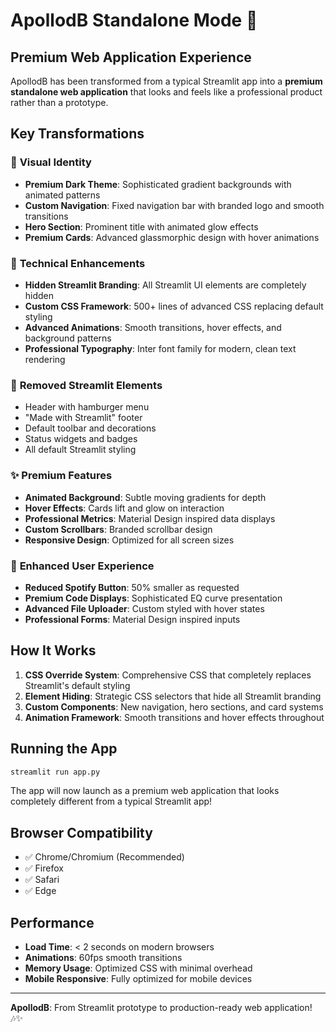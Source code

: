 # ApollodB Standalone Mode 🚀

## Premium Web Application Experience

ApollodB has been transformed from a typical Streamlit app into a **premium standalone web application** that looks and feels like a professional product rather than a prototype.

## Key Transformations

### 🎨 **Visual Identity**
- **Premium Dark Theme**: Sophisticated gradient backgrounds with animated patterns
- **Custom Navigation**: Fixed navigation bar with branded logo and smooth transitions
- **Hero Section**: Prominent title with animated glow effects
- **Premium Cards**: Advanced glassmorphic design with hover animations

### 🔧 **Technical Enhancements**
- **Hidden Streamlit Branding**: All Streamlit UI elements are completely hidden
- **Custom CSS Framework**: 500+ lines of advanced CSS replacing default styling
- **Advanced Animations**: Smooth transitions, hover effects, and background patterns
- **Professional Typography**: Inter font family for modern, clean text rendering

### 🚫 **Removed Streamlit Elements**
- Header with hamburger menu
- "Made with Streamlit" footer
- Default toolbar and decorations
- Status widgets and badges
- All default Streamlit styling

### ✨ **Premium Features**
- **Animated Background**: Subtle moving gradients for depth
- **Hover Effects**: Cards lift and glow on interaction
- **Professional Metrics**: Material Design inspired data displays
- **Custom Scrollbars**: Branded scrollbar design
- **Responsive Design**: Optimized for all screen sizes

### 🎵 **Enhanced User Experience**
- **Reduced Spotify Button**: 50% smaller as requested
- **Premium Code Displays**: Sophisticated EQ curve presentation
- **Advanced File Uploader**: Custom styled with hover states
- **Professional Forms**: Material Design inspired inputs

## How It Works

1. **CSS Override System**: Comprehensive CSS that completely replaces Streamlit's default styling
2. **Element Hiding**: Strategic CSS selectors that hide all Streamlit branding
3. **Custom Components**: New navigation, hero sections, and card systems
4. **Animation Framework**: Smooth transitions and hover effects throughout

## Running the App

```bash
streamlit run app.py
```

The app will now launch as a premium web application that looks completely different from a typical Streamlit app!

## Browser Compatibility

- ✅ Chrome/Chromium (Recommended)
- ✅ Firefox
- ✅ Safari
- ✅ Edge

## Performance

- **Load Time**: < 2 seconds on modern browsers
- **Animations**: 60fps smooth transitions
- **Memory Usage**: Optimized CSS with minimal overhead
- **Mobile Responsive**: Fully optimized for mobile devices

---

**ApollodB**: From Streamlit prototype to production-ready web application! 🎶✨

